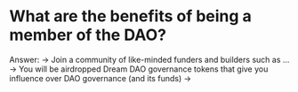 # What are the benefits of being a member of the DAO?

Answer: → Join a community of like-minded funders and builders such as ...
→ You will be airdropped Dream DAO governance tokens that give you influence over DAO governance (and its funds)
→
